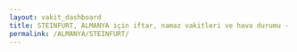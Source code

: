 ```yaml
---
layout: vakit_dashboard
title: STEINFURT, ALMANYA için iftar, namaz vakitleri ve hava durumu - ilçe/eyalet seç
permalink: /ALMANYA/STEINFURT/
---
```


<script type="text/javascript">
  var GLOBAL_COUNTRY = 'ALMANYA';
  var GLOBAL_CITY = 'STEINFURT';
  var GLOBAL_STATE = '';
  var lat = 72;
  var lon = 21;
</script>
